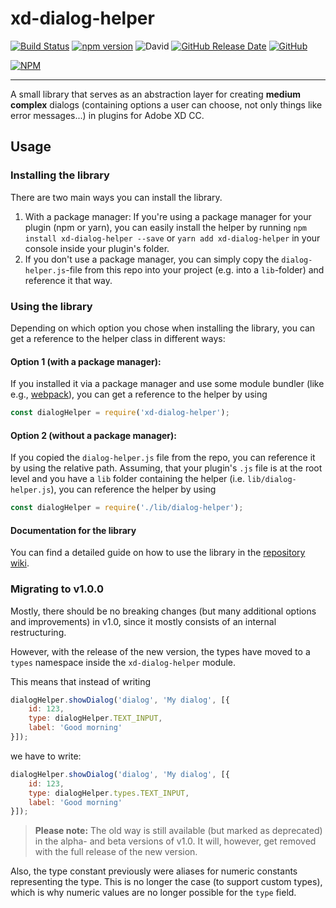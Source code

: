 # xd-dialog-helper

[![Build Status](https://travis-ci.com/pklaschka/xd-dialog-helper.svg?branch=master)](https://travis-ci.com/pklaschka/xd-dialog-helper)
[![npm version](https://badge.fury.io/js/xd-dialog-helper.svg)](https://badge.fury.io/js/xd-dialog-helper)
![David](https://img.shields.io/david/pklaschka/xd-dialog-helper.svg)
[![GitHub Release Date](https://img.shields.io/github/release-date/pklaschka/xd-dialog-helper.svg)](https://github.com/pklaschka/xd-dialog-helper/releases)
[![GitHub](https://img.shields.io/github/license/pklaschka/xd-dialog-helper.svg)](https://github.com/pklaschka/xd-dialog-helper/blob/master/LICENSE)

[![NPM](https://nodei.co/npm/xd-dialog-helper.png?downloads=true&downloadRank=true&stars=true)](https://nodei.co/npm/xd-dialog-helper/)


---
A small library that serves as an abstraction layer for creating **medium complex** dialogs (containing options a user can choose, not only things like error messages...) in plugins for Adobe XD CC.

## Usage
### Installing the library
There are two main ways you can install the library.
1. With a package manager: If you're using a package manager for your plugin (npm or yarn), you can easily install the helper by running `npm install xd-dialog-helper --save` or `yarn add xd-dialog-helper` in your console inside your plugin's folder.
2. If you don't use a package manager, you can simply copy the `dialog-helper.js`-file from this repo into your project (e.g. into a `lib`-folder) and reference it that way.

### Using the library
Depending on which option you chose when installing the library, you can get a reference to the helper class in different ways:

#### Option 1 (with a package manager):
If you installed it via a package manager and use some module bundler (like e.g., [webpack](https://webpack.js.org/)), you can get a reference to the helper by using

```javascript
const dialogHelper = require('xd-dialog-helper');
```

#### Option 2 (without a package manager):
If you copied the `dialog-helper.js` file from the repo, you can reference it by using the relative path. Assuming, that your plugin's `.js` file is at the root level and you have a `lib` folder containing the helper (i.e. `lib/dialog-helper.js`), you can reference the helper by using
```javascript
const dialogHelper = require('./lib/dialog-helper');
```

#### Documentation for the library
You can find a detailed guide on how to use the library in the [repository wiki](https://github.com/pklaschka/xd-dialog-helper/wiki).

### Migrating to v1.0.0
Mostly, there should be no breaking changes (but many additional options and improvements) in v1.0, since it mostly consists of an internal restructuring.

However, with the release of the new version, the types have moved to a
`types` namespace inside the `xd-dialog-helper` module.

This  means that instead of writing

```js
dialogHelper.showDialog('dialog', 'My dialog', [{
    id: 123,
    type: dialogHelper.TEXT_INPUT,
    label: 'Good morning'
}]);
```

we have to write:

```js
dialogHelper.showDialog('dialog', 'My dialog', [{
    id: 123,
    type: dialogHelper.types.TEXT_INPUT,
    label: 'Good morning'
}]);
```

> **Please note:** The old way is still available (but marked as deprecated) in the alpha- and beta versions of v1.0. It will, however, get removed with the full release of the new version.

Also, the type constant previously were aliases for numeric constants representing the type. This is no longer the case (to support custom types), which is why numeric values are no longer possible for the `type` field.

